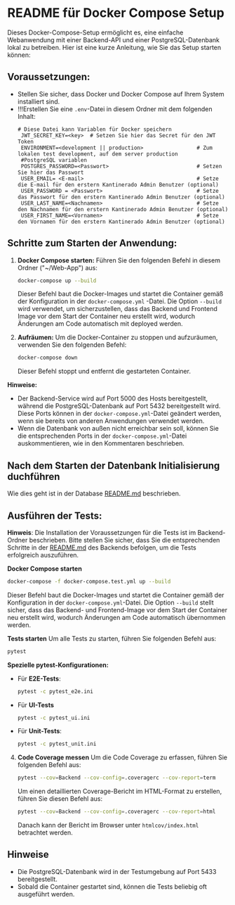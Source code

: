 # README für Docker Compose Setup

Dieses Docker-Compose-Setup ermöglicht es, eine einfache Webanwendung mit einer Backend-API und einer
PostgreSQL-Datenbank lokal zu betreiben. Hier ist eine kurze Anleitung, wie Sie das Setup starten können:

## Voraussetzungen:

- Stellen Sie sicher, dass Docker und Docker Compose auf Ihrem System installiert sind.
- !!!Erstellen Sie eine `.env`-Datei in diesem Ordner mit dem folgenden Inhalt:
   ```text
   # Diese Datei kann Variablen für Docker speichern  
    JWT_SECRET_KEY=<key>  # Setzen Sie hier das Secret für den JWT Token
    ENVIRONMENT=<development || production>                 # Zum lokalen test development, auf dem server production
    #PostgreSQL variablen
    POSTGRES_PASSWORD=<Passwort>                            # Setzen Sie hier das Passwort 
    USER_EMAIL= <E-mail>                                    # Setze die E-mail für den erstern Kantinerado Admin Benutzer (optional)
    USER_PASSWORD = <Passwort>                              # Setze das Passwort für den erstern Kantinerado Admin Benutzer (optional)
    USER_LAST_NAME=<Nachnamen>                              # Setze den Nachnamen für den erstern Kantinerado Admin Benutzer (optional)
    USER_FIRST_NAME=<Vornamen>                              # Setze den Vornamen für den erstern Kantinerado Admin Benutzer (optional)
   
   ```

## Schritte zum Starten der Anwendung:

1. **Docker Compose starten:**
   Führen Sie den folgenden Befehl in diesem Ordner ("~/Web-App") aus:
    ```bash
    docker-compose up --build
    ```
   Dieser Befehl baut die Docker-Images und startet die Container gemäß der Konfiguration in der `docker-compose.yml`
   -Datei. Die Option `--build` wird verwendet, um sicherzustellen, dass das Backend und Frontend Image vor dem Start
   der Container neu erstellt wird, wodurch Änderungen am Code automatisch mit deployed werden.

2. **Aufräumen:**
   Um die Docker-Container zu stoppen und aufzuräumen, verwenden Sie den folgenden Befehl:
    ```bash
    docker-compose down
    ```
   Dieser Befehl stoppt und entfernt die gestarteten Container.

**Hinweise:**

- Der Backend-Service wird auf Port 5000 des Hosts bereitgestellt, während die PostgreSQL-Datenbank auf Port 5432
  bereitgestellt wird. Diese Ports können in der `docker-compose.yml`-Datei geändert werden, wenn sie bereits von
  anderen Anwendungen verwendet werden.
- Wenn die Datenbank von außen nicht erreichbar sein soll, können Sie die entsprechenden Ports in der
  `docker-compose.yml`-Datei auskommentieren, wie in den Kommentaren beschrieben.

## Nach dem Starten der Datenbank Initialisierung duchführen

Wie dies geht ist in der Database [README.md](./Database/README.md) beschrieben.

## Ausführen der Tests:

**Hinweis**:
Die Installation der Voraussetzungen für die Tests ist im Backend-Ordner beschrieben. Bitte stellen Sie sicher, dass Sie die entsprechenden Schritte in der [README.md](./Backend/README.md) des Backends befolgen, um die Tests erfolgreich auszuführen.

**Docker Compose starten**

```bash
docker-compose -f docker-compose.test.yml up --build
```

Dieser Befehl baut die Docker-Images und startet die Container gemäß der Konfiguration in der `docker-compose.yml`-Datei. Die Option `--build` stellt sicher, dass das Backend- und Frontend-Image vor dem Start der Container neu erstellt wird, wodurch Änderungen am Code automatisch übernommen werden.

**Tests starten**
Um alle Tests zu starten, führen Sie folgenden Befehl aus:

```bash
pytest
```

**Spezielle pytest-Konfigurationen:**

- Für **E2E-Tests**:
    ```bash
    pytest -c pytest_e2e.ini
    ```
- Für **UI-Tests**
    ```bash
    pytest -c pytest_ui.ini
    ```
- Für **Unit-Tests**:
    ```bash
    pytest -c pytest_unit.ini
    ```

4. **Code Coverage messen**
Um die Code Coverage zu erfassen, führen Sie folgenden Befehl aus:
    ```bash
    pytest --cov=Backend --cov-config=.coveragerc --cov-report=term
    ```

   Um einen detaillierten Coverage-Bericht im HTML-Format zu erstellen, führen Sie diesen Befehl aus:
    ```bash
    pytest --cov=Backend --cov-config=.coveragerc --cov-report=html
    ```
   Danach kann der Bericht im Browser unter `htmlcov/index.html` betrachtet werden.

## Hinweise

- Die PostgreSQL-Datenbank wird in der Testumgebung auf Port 5433 bereitgestellt.
- Sobald die Container gestartet sind, können die Tests beliebig oft ausgeführt werden.